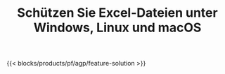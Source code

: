 ﻿---
title: Schützen Sie Excel-Dateien unter Windows, Linux und macOS 
weight: 7730
url: /de/protect
description: Kostenlose App und APIs zum Schutz von XLS-, XLSX- und ODS-Tabellen
---
{{< blocks/products/pf/agp/feature-solution >}} 

